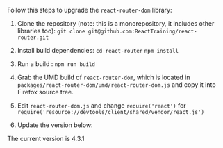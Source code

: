 [//]: # (
  This Source Code Form is subject to the terms of the Mozilla Public License, v. 2.0. If a copy of the MPL was not distributed with this file, You can obtain one at http://mozilla.org/MPL/2.0/.
)

Follow this steps to upgrade the `react-router-dom` library:

1. Clone the repository (note: this is a monorepository, it includes other libraries too):
   `git clone git@github.com:ReactTraining/react-router.git`

2. Install build dependencies:
   `cd react-router`
   `npm install`

3. Run a build :
   `npm run build`

4. Grab the UMD build of `react-router-dom`, which is located in `packages/react-router-dom/umd/react-router-dom.js` and copy it into Firefox source tree.

5. Edit `react-router-dom.js` and change `require('react')` for `require('resource://devtools/client/shared/vendor/react.js')`

6. Update the version below:

The current version is 4.3.1
